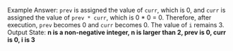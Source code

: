 Example Answer:
`prev` is assigned the value of `curr`, which is 0, and `curr` is assigned the value of `prev * curr`, which is 0 * 0 = 0. Therefore, after execution, `prev` becomes 0 and `curr` becomes 0. The value of `i` remains 3. 
Output State: **n is a non-negative integer, n is larger than 2, prev is 0, curr is 0, i is 3**